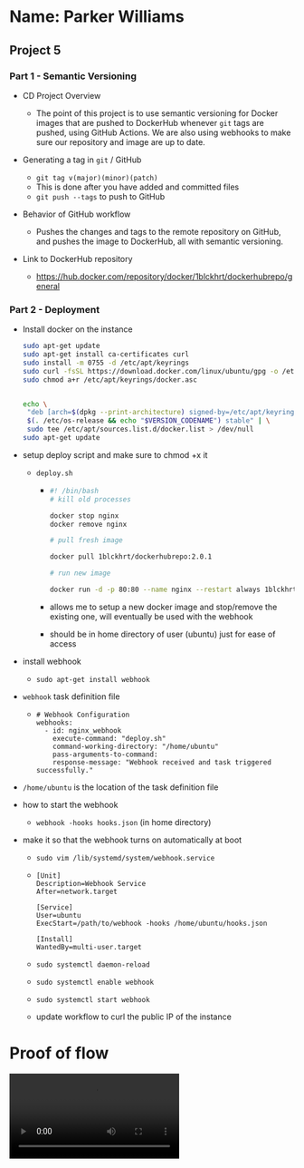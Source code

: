 # Name: Parker Williams

## Project 5

### Part 1 - Semantic Versioning

- CD Project Overview

  - The point of this project is to use semantic versioning for Docker images that are pushed to DockerHub whenever `git` tags are pushed, using GitHub Actions. We are also using webhooks to make sure our repository and image are up to date.

- Generating a tag in `git` / GitHub

  - `git tag v(major)(minor)(patch)`
  - This is done after you have added and committed files
  - `git push --tags` to push to GitHub

- Behavior of GitHub workflow

  - Pushes the changes and tags to the remote repository on GitHub, and pushes the image to DockerHub, all with semantic versioning.

- Link to DockerHub repository

  - https://hub.docker.com/repository/docker/1blckhrt/dockerhubrepo/general

### Part 2 - Deployment

- Install docker on the instance

  ```bash
  sudo apt-get update
  sudo apt-get install ca-certificates curl
  sudo install -m 0755 -d /etc/apt/keyrings
  sudo curl -fsSL https://download.docker.com/linux/ubuntu/gpg -o /etc/apt/keyrings/docker.asc
  sudo chmod a+r /etc/apt/keyrings/docker.asc
  ```

  ```bash

  echo \
   "deb [arch=$(dpkg --print-architecture) signed-by=/etc/apt/keyrings/docker.asc] https://download.docker.com/linux/ubuntu \
   $(. /etc/os-release && echo "$VERSION_CODENAME") stable" | \
   sudo tee /etc/apt/sources.list.d/docker.list > /dev/null
  sudo apt-get update
  ```

- setup deploy script and make sure to chmod +x it

  - `deploy.sh`

    - ```bash
      #! /bin/bash
      # kill old processes

      docker stop nginx
      docker remove nginx

      # pull fresh image

      docker pull 1blckhrt/dockerhubrepo:2.0.1

      # run new image

      docker run -d -p 80:80 --name nginx --restart always 1blckhrt/dockerhubrepo:2.0.1
      ```

    - allows me to setup a new docker image and stop/remove the existing one, will eventually be used with the webhook

    - should be in home directory of user (ubuntu) just for ease of access

- install webhook

  - `sudo apt-get install webhook`

- `webhook` task definition file
  - ```
    # Webhook Configuration
    webhooks:
      - id: nginx_webhook
        execute-command: "deploy.sh"
        command-working-directory: "/home/ubuntu"
        pass-arguments-to-command:
        response-message: "Webhook received and task triggered successfully."
    ```
- `/home/ubuntu` is the location of the task definition file

- how to start the webhook

  - `webhook -hooks hooks.json` (in home directory)

- make it so that the webhook turns on automatically at boot

  - `sudo vim /lib/systemd/system/webhook.service`
  - ```
    [Unit]
    Description=Webhook Service
    After=network.target

    [Service]
    User=ubuntu
    ExecStart=/path/to/webhook -hooks /home/ubuntu/hooks.json

    [Install]
    WantedBy=multi-user.target
    ```

  - `sudo systemctl daemon-reload`
  - `sudo systemctl enable webhook`
  - `sudo systemctl start webhook`

  - update workflow to curl the public IP of the instance

# Proof of flow

<video controls src="./videos/test.mp4" title="Test video"></video>
